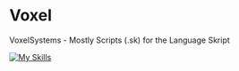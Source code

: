 # Voxel
VoxelSystems - Mostly Scripts (.sk) for the Language Skript

[![My Skills](https://skillicons.dev/icons?i=discord)](https://skillicons.dev)
